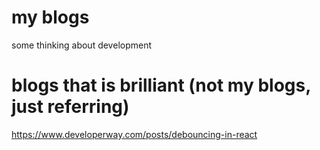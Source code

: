 # my blogs
some thinking about development

# blogs that is brilliant (not my blogs, just referring)
https://www.developerway.com/posts/debouncing-in-react

